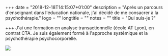 +++
date = "2018-12-18T14:15:07+01:00"
description = "Après un parcours d'enseignant dans l'éducation nationale, j'ai décidé de me consacrer à la psychothérapie."
logo = ""
longtitle = ""
notes = ""
title = "Qui suis-je ?"

+++
J'ai une formation en analyse transactionnelle (école AT Lyon), en contrat CTA. Je suis également formé à l'approche systémique et la psychothérapie psychocorporelle.

![](https://res.cloudinary.com/dpjfqut00/w_900/v1543473134/DSCF8639.jpg)